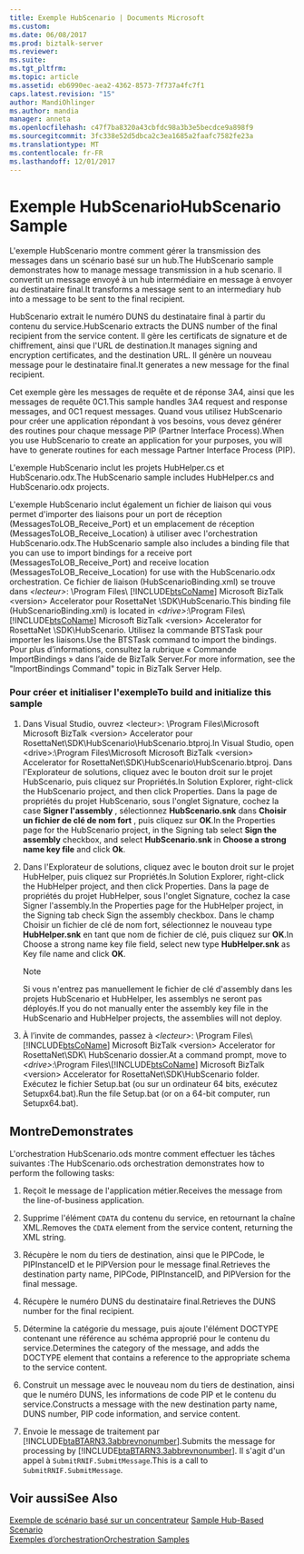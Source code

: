 ```yaml
---
title: Exemple HubScenario | Documents Microsoft
ms.custom: 
ms.date: 06/08/2017
ms.prod: biztalk-server
ms.reviewer: 
ms.suite: 
ms.tgt_pltfrm: 
ms.topic: article
ms.assetid: eb6990ec-aea2-4362-8573-7f737a4fc7f1
caps.latest.revision: "15"
author: MandiOhlinger
ms.author: mandia
manager: anneta
ms.openlocfilehash: c47f7ba8320a43cbfdc98a3b3e5becdce9a898f9
ms.sourcegitcommit: 3fc338e52d5dbca2c3ea1685a2faafc7582fe23a
ms.translationtype: MT
ms.contentlocale: fr-FR
ms.lasthandoff: 12/01/2017
---
```

# <a name="hubscenario-sample"></a><span data-ttu-id="62d6a-102">Exemple HubScenario</span><span class="sxs-lookup"><span data-stu-id="62d6a-102">HubScenario Sample</span></span>
<span data-ttu-id="62d6a-103">L'exemple HubScenario montre comment gérer la transmission des messages dans un scénario basé sur un hub.</span><span class="sxs-lookup"><span data-stu-id="62d6a-103">The HubScenario sample demonstrates how to manage message transmission in a hub scenario.</span></span> <span data-ttu-id="62d6a-104">Il convertit un message envoyé à un hub intermédiaire en message à envoyer au destinataire final.</span><span class="sxs-lookup"><span data-stu-id="62d6a-104">It transforms a message sent to an intermediary hub into a message to be sent to the final recipient.</span></span>  
  
 <span data-ttu-id="62d6a-105">HubScenario extrait le numéro DUNS du destinataire final à partir du contenu du service.</span><span class="sxs-lookup"><span data-stu-id="62d6a-105">HubScenario extracts the DUNS number of the final recipient from the service content.</span></span> <span data-ttu-id="62d6a-106">Il gère les certificats de signature et de chiffrement, ainsi que l'URL de destination.</span><span class="sxs-lookup"><span data-stu-id="62d6a-106">It manages signing and encryption certificates, and the destination URL.</span></span> <span data-ttu-id="62d6a-107">Il génère un nouveau message pour le destinataire final.</span><span class="sxs-lookup"><span data-stu-id="62d6a-107">It generates a new message for the final recipient.</span></span>  
  
 <span data-ttu-id="62d6a-108">Cet exemple gère les messages de requête et de réponse 3A4, ainsi que les messages de requête 0C1.</span><span class="sxs-lookup"><span data-stu-id="62d6a-108">This sample handles 3A4 request and response messages, and 0C1 request messages.</span></span> <span data-ttu-id="62d6a-109">Quand vous utilisez HubScenario pour créer une application répondant à vos besoins, vous devez générer des routines pour chaque message PIP (Partner Interface Process).</span><span class="sxs-lookup"><span data-stu-id="62d6a-109">When you use HubScenario to create an application for your purposes, you will have to generate routines for each message Partner Interface Process (PIP).</span></span>  
  
 <span data-ttu-id="62d6a-110">L'exemple HubScenario inclut les projets HubHelper.cs et HubScenario.odx.</span><span class="sxs-lookup"><span data-stu-id="62d6a-110">The HubScenario sample includes HubHelper.cs and HubScenario.odx projects.</span></span>  
  
 <span data-ttu-id="62d6a-111">L'exemple HubScenario inclut également un fichier de liaison qui vous permet d'importer des liaisons pour un port de réception (MessagesToLOB_Receive_Port) et un emplacement de réception (MessagesToLOB_Receive_Location) à utiliser avec l'orchestration HubScenario.odx.</span><span class="sxs-lookup"><span data-stu-id="62d6a-111">The HubScenario sample also includes a binding file that you can use to import bindings for a receive port (MessagesToLOB_Receive_Port) and receive location (MessagesToLOB_Receive_Location) for use with the HubScenario.odx orchestration.</span></span> <span data-ttu-id="62d6a-112">Ce fichier de liaison (HubScenarioBinding.xml) se trouve dans  *\<lecteur\>*: \Program Files\\ [!INCLUDE[btsCoName](../../includes/btsconame-md.md)] Microsoft BizTalk \<version\> Accelerator pour RosettaNet \SDK\HubScenario.</span><span class="sxs-lookup"><span data-stu-id="62d6a-112">This binding file (HubScenarioBinding.xml) is located in *\<drive\>*:\Program Files\\[!INCLUDE[btsCoName](../../includes/btsconame-md.md)] Microsoft BizTalk \<version\> Accelerator for RosettaNet \SDK\HubScenario.</span></span> <span data-ttu-id="62d6a-113">Utilisez la commande BTSTask pour importer les liaisons.</span><span class="sxs-lookup"><span data-stu-id="62d6a-113">Use the BTSTask command to import the bindings.</span></span> <span data-ttu-id="62d6a-114">Pour plus d’informations, consultez la rubrique « Commande ImportBindings » dans l’aide de BizTalk Server.</span><span class="sxs-lookup"><span data-stu-id="62d6a-114">For more information, see the "ImportBindings Command" topic in BizTalk Server Help.</span></span>  
  
### <a name="to-build-and-initialize-this-sample"></a><span data-ttu-id="62d6a-115">Pour créer et initialiser l'exemple</span><span class="sxs-lookup"><span data-stu-id="62d6a-115">To build and initialize this sample</span></span>  
  
1.  <span data-ttu-id="62d6a-116">Dans Visual Studio, ouvrez \<lecteur\>: \Program Files\Microsoft Microsoft BizTalk \<version\> Accelerator pour RosettaNet\SDK\HubScenario\HubScenario.btproj.</span><span class="sxs-lookup"><span data-stu-id="62d6a-116">In Visual Studio, open \<drive\>:\Program Files\Microsoft Microsoft BizTalk \<version\> Accelerator for RosettaNet\SDK\HubScenario\HubScenario.btproj.</span></span> <span data-ttu-id="62d6a-117">Dans l'Explorateur de solutions, cliquez avec le bouton droit sur le projet HubScenario, puis cliquez sur Propriétés.</span><span class="sxs-lookup"><span data-stu-id="62d6a-117">In Solution Explorer, right-click the HubScenario project, and then click Properties.</span></span> <span data-ttu-id="62d6a-118">Dans la page de propriétés du projet HubScenario, sous l'onglet Signature, cochez la case **Signer l'assembly** , sélectionnez **HubScenario.snk** dans **Choisir un fichier de clé de nom fort** , puis cliquez sur **OK**.</span><span class="sxs-lookup"><span data-stu-id="62d6a-118">In the Properties page for the HubScenario project, in the Signing tab select **Sign the assembly** checkbox, and select **HubScenario.snk** in **Choose a strong name key file** and click **Ok**.</span></span>  
  
2.  <span data-ttu-id="62d6a-119">Dans l'Explorateur de solutions, cliquez avec le bouton droit sur le projet HubHelper, puis cliquez sur Propriétés.</span><span class="sxs-lookup"><span data-stu-id="62d6a-119">In Solution Explorer, right-click the HubHelper project, and then click Properties.</span></span> <span data-ttu-id="62d6a-120">Dans la page de propriétés du projet HubHelper, sous l'onglet Signature, cochez la case Signer l'assembly.</span><span class="sxs-lookup"><span data-stu-id="62d6a-120">In the Properties page for the HubHelper project, in the Signing tab check Sign the assembly checkbox.</span></span> <span data-ttu-id="62d6a-121">Dans le champ Choisir un fichier de clé de nom fort, sélectionnez le nouveau type **HubHelper.snk** en tant que nom de fichier de clé, puis cliquez sur **OK**.</span><span class="sxs-lookup"><span data-stu-id="62d6a-121">In Choose a strong name key file field, select new type **HubHelper.snk** as Key file name and click **OK**.</span></span>  
  
    > [!NOTE]
    >  <span data-ttu-id="62d6a-122">Si vous n'entrez pas manuellement le fichier de clé d'assembly dans les projets HubScenario et HubHelper, les assemblys ne seront pas déployés.</span><span class="sxs-lookup"><span data-stu-id="62d6a-122">If you do not manually enter the assembly key file in the HubScenario and HubHelper projects, the assemblies will not deploy.</span></span>  
  
3.  <span data-ttu-id="62d6a-123">À l’invite de commandes, passez à  *\<lecteur\>*: \Program Files\\ [!INCLUDE[btsCoName](../../includes/btsconame-md.md)] Microsoft BizTalk \<version\> Accelerator for RosettaNet\SDK\ HubScenario dossier.</span><span class="sxs-lookup"><span data-stu-id="62d6a-123">At a command prompt, move to *\<drive\>*:\Program Files\\[!INCLUDE[btsCoName](../../includes/btsconame-md.md)] Microsoft BizTalk \<version\> Accelerator for RosettaNet\SDK\HubScenario folder.</span></span> <span data-ttu-id="62d6a-124">Exécutez le fichier Setup.bat (ou sur un ordinateur 64 bits, exécutez Setupx64.bat).</span><span class="sxs-lookup"><span data-stu-id="62d6a-124">Run the file Setup.bat (or on a 64-bit computer, run Setupx64.bat).</span></span>  
  
## <a name="demonstrates"></a><span data-ttu-id="62d6a-125">Montre</span><span class="sxs-lookup"><span data-stu-id="62d6a-125">Demonstrates</span></span>  
 <span data-ttu-id="62d6a-126">L'orchestration HubScenario.ods montre comment effectuer les tâches suivantes :</span><span class="sxs-lookup"><span data-stu-id="62d6a-126">The HubScenario.ods orchestration demonstrates how to perform the following tasks:</span></span>  
  
1.  <span data-ttu-id="62d6a-127">Reçoit le message de l'application métier.</span><span class="sxs-lookup"><span data-stu-id="62d6a-127">Receives the message from the line-of-business application.</span></span>  
  
2.  <span data-ttu-id="62d6a-128">Supprime l'élément `CDATA` du contenu du service, en retournant la chaîne XML.</span><span class="sxs-lookup"><span data-stu-id="62d6a-128">Removes the `CDATA` element from the service content, returning the XML string.</span></span>  
  
3.  <span data-ttu-id="62d6a-129">Récupère le nom du tiers de destination, ainsi que le PIPCode, le PIPInstanceID et le PIPVersion pour le message final.</span><span class="sxs-lookup"><span data-stu-id="62d6a-129">Retrieves the destination party name, PIPCode, PIPInstanceID, and PIPVersion for the final message.</span></span>  
  
4.  <span data-ttu-id="62d6a-130">Récupère le numéro DUNS du destinataire final.</span><span class="sxs-lookup"><span data-stu-id="62d6a-130">Retrieves the DUNS number for the final recipient.</span></span>  
  
5.  <span data-ttu-id="62d6a-131">Détermine la catégorie du message, puis ajoute l'élément DOCTYPE contenant une référence au schéma approprié pour le contenu du service.</span><span class="sxs-lookup"><span data-stu-id="62d6a-131">Determines the category of the message, and adds the DOCTYPE element that contains a reference to the appropriate schema to the service content.</span></span>  
  
6.  <span data-ttu-id="62d6a-132">Construit un message avec le nouveau nom du tiers de destination, ainsi que le numéro DUNS, les informations de code PIP et le contenu du service.</span><span class="sxs-lookup"><span data-stu-id="62d6a-132">Constructs a message with the new destination party name, DUNS number, PIP code information, and service content.</span></span>  
  
7.  <span data-ttu-id="62d6a-133">Envoie le message de traitement par [!INCLUDE[btaBTARN3.3abbrevnonumber](../../includes/btabtarn3-3abbrevnonumber-md.md)].</span><span class="sxs-lookup"><span data-stu-id="62d6a-133">Submits the message for processing by [!INCLUDE[btaBTARN3.3abbrevnonumber](../../includes/btabtarn3-3abbrevnonumber-md.md)].</span></span> <span data-ttu-id="62d6a-134">Il s'agit d'un appel à `SubmitRNIF.SubmitMessage`.</span><span class="sxs-lookup"><span data-stu-id="62d6a-134">This is a call to `SubmitRNIF.SubmitMessage`.</span></span>  
  
## <a name="see-also"></a><span data-ttu-id="62d6a-135">Voir aussi</span><span class="sxs-lookup"><span data-stu-id="62d6a-135">See Also</span></span>  
 <span data-ttu-id="62d6a-136">[Exemple de scénario basé sur un concentrateur](../../adapters-and-accelerators/accelerator-rosettanet/sample-hub-based-scenario.md) </span><span class="sxs-lookup"><span data-stu-id="62d6a-136">[Sample Hub-Based Scenario](../../adapters-and-accelerators/accelerator-rosettanet/sample-hub-based-scenario.md) </span></span>  
 [<span data-ttu-id="62d6a-137">Exemples d’orchestration</span><span class="sxs-lookup"><span data-stu-id="62d6a-137">Orchestration Samples</span></span>](../../adapters-and-accelerators/accelerator-rosettanet/orchestration-samples.md)
